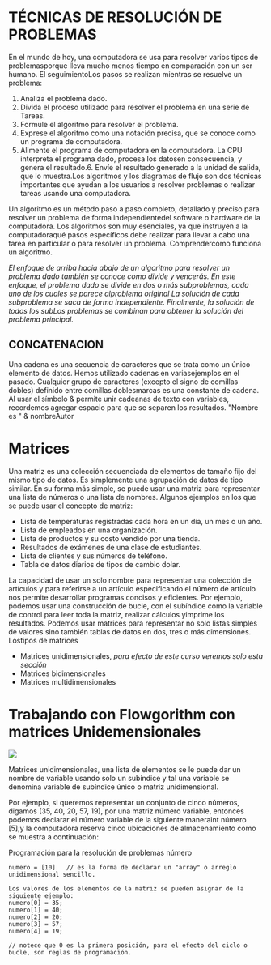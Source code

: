 # TÉCNICAS DE RESOLUCIÓN DE PROBLEMAS

En el mundo de hoy, una computadora se usa para resolver varios tipos de problemasporque lleva mucho menos tiempo en comparación con un ser humano. El seguimientoLos pasos se realizan mientras se resuelve un problema:

1. Analiza el problema dado.
2. Divida el proceso utilizado para resolver el problema en una serie de Tareas.
3. Formule el algoritmo para resolver el problema.
4. Exprese el algoritmo como una notación precisa, que se conoce como un programa de computadora.
5. Alimente el programa de computadora en la computadora. La CPU interpreta el programa dado, procesa los datosen consecuencia, y genera el resultado.6. Envíe el resultado generado a la unidad de salida, que lo muestra.Los algoritmos y los diagramas de flujo son dos técnicas importantes que ayudan a los usuarios a resolver problemas o realizar tareas usando una computadora.

Un algoritmo es un método paso a paso completo, detallado y preciso para resolver un problema de forma independientedel software o hardware de la computadora. Los algoritmos son muy esenciales, ya que instruyen a la computadoraqué pasos específicos debe realizar para llevar a cabo una tarea en particular o para resolver un problema. Comprendercómo funciona un algoritmo.

_El enfoque de arriba hacia abajo de un algoritmo para resolver un problema dado también se conoce como divide y vencerás. En este enfoque, el problema dado se divide en dos o más subproblemas, cada uno de los cuales se parece alproblema original La solución de cada subproblema se saca de forma independiente. Finalmente, la solución de todos los subLos problemas se combinan para obtener la solución del problema principal._


## CONCATENACION

Una cadena es una secuencia de caracteres que se trata como un único elemento de datos. Hemos utilizado cadenas en variasejemplos en el pasado. Cualquier grupo de caracteres (excepto el signo de comillas dobles) definido entre comillas doblesmarcas es una constante de cadena. Al usar el símbolo & permite unir cadeanas de texto con variables, recordemos agregar espacio para que se separen los resultados. "Nombre es " & nombreAutor


# Matrices

Una matriz es una colección secuenciada de elementos de tamaño fijo del mismo tipo de datos. Es simplemente una agrupación de datos de tipo similar. En su forma más simple, se puede usar una matriz para representar una lista de números o una lista de nombres. Algunos ejemplos en los que se puede usar el concepto de matriz:
- Lista de temperaturas registradas cada hora en un día, un mes o un año.
- Lista de empleados en una organización.
- Lista de productos y su costo vendido por una tienda.
- Resultados de exámenes de una clase de estudiantes.
- Lista de clientes y sus números de teléfono.
- Tabla de datos diarios de tipos de cambio dolar.


La capacidad de usar un solo nombre para representar una colección de artículos y para referirse a un artículo especificando el número de artículo nos permite desarrollar programas concisos y eficientes. Por ejemplo, podemos usar una construcción de bucle, con el subíndice como la variable de control para leer toda la matriz, realizar cálculos yimprime los resultados.
Podemos usar matrices para representar no solo listas simples de valores sino también tablas de datos en dos, tres o más dimensiones. 
Lostipos de matrices
- Matrices unidimensionales, *para efecto de este curso veremos solo esta sección*
- Matrices bidimensionales
- Matrices multidimensionales


# Trabajando con Flowgorithm con matrices Unidemensionales 

![](https://pbs.twimg.com/profile_images/905575120705486848/ZburZtMW_400x400.jpg)

Matrices unidimensionales, una lista de elementos se le puede dar un nombre de variable usando solo un subíndice y tal una variable se denomina variable de subíndice único o matriz unidimensional.

Por ejemplo, si queremos representar un conjunto de cinco números, digamos (35, 40, 20, 57, 19), por una matriz número variable, entonces podemos declarar el número variable de la siguiente maneraint número [5];y la computadora reserva cinco ubicaciones de almacenamiento como se muestra a continuación: 

 Programación para la resolución de problemas número 
 ```
numero = [10]   // es la forma de declarar un "array" o arreglo unidimensional sencillo.
 
 Los valores de los elementos de la matriz se pueden asignar de la siguiente ejemplo:
 numero[0] = 35;
 numero[1] = 40;
 numero[2] = 20;
 numero[3] = 57;
 numero[4] = 19; 
 
 // notece que 0 es la primera posición, para el efecto del ciclo o bucle, son reglas de programación.
 
  ```
 
